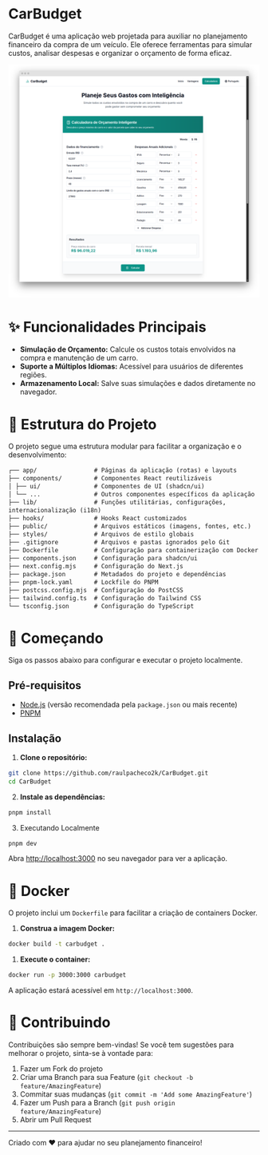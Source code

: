 # CarBudget

CarBudget é uma aplicação web projetada para auxiliar no planejamento financeiro da compra de um veículo. Ele oferece ferramentas para simular custos, analisar despesas e organizar o orçamento de forma eficaz.

![](/docs/images/preview.png)

# ✨ Funcionalidades Principais

*   **Simulação de Orçamento:** Calcule os custos totais envolvidos na compra e manutenção de um carro.
*   **Suporte a Múltiplos Idiomas:** Acessível para usuários de diferentes regiões.
*   **Armazenamento Local:** Salve suas simulações e dados diretamente no navegador.

# 📂 Estrutura do Projeto

O projeto segue uma estrutura modular para facilitar a organização e o desenvolvimento:
```
┌── app/                # Páginas da aplicação (rotas) e layouts 
├── components/         # Componentes React reutilizáveis 
│ ├── ui/               # Componentes de UI (shadcn/ui) 
│ └── ...               # Outros componentes específicos da aplicação 
├── lib/                # Funções utilitárias, configurações, internacionalização (i18n) 
├── hooks/              # Hooks React customizados 
├── public/             # Arquivos estáticos (imagens, fontes, etc.) 
├── styles/             # Arquivos de estilo globais 
├── .gitignore          # Arquivos e pastas ignorados pelo Git 
├── Dockerfile          # Configuração para containerização com Docker 
├── components.json     # Configuração para shadcn/ui 
├── next.config.mjs     # Configuração do Next.js 
├── package.json        # Metadados do projeto e dependências 
├── pnpm-lock.yaml      # Lockfile do PNPM 
├── postcss.config.mjs  # Configuração do PostCSS 
├── tailwind.config.ts  # Configuração do Tailwind CSS 
└── tsconfig.json       # Configuração do TypeScript
``` 

# 🚀 Começando

Siga os passos abaixo para configurar e executar o projeto localmente.

## Pré-requisitos

*   [Node.js](https://nodejs.org/) (versão recomendada pela `package.json` ou mais recente)
*   [PNPM](https://pnpm.io/installation)

## Instalação

1.  **Clone o repositório:**
```bash
git clone https://github.com/raulpacheco2k/CarBudget.git
cd CarBudget
```

2.  **Instale as dependências:**
```bash
pnpm install
```

3. Executando Localmente
```bash
pnpm dev
```

Abra [http://localhost:3000](http://localhost:3000) no seu navegador para ver a aplicação.

# 🐳 Docker
O projeto inclui um `Dockerfile` para facilitar a criação de containers Docker.
1. **Construa a imagem Docker:**
``` bash
docker build -t carbudget .
```
1. **Execute o container:**
``` bash
docker run -p 3000:3000 carbudget
```
A aplicação estará acessível em `http://localhost:3000`.

# 🤝 Contribuindo
Contribuições são sempre bem-vindas! Se você tem sugestões para melhorar o projeto, sinta-se à vontade para:
1. Fazer um Fork do projeto
2. Criar uma Branch para sua Feature (`git checkout -b feature/AmazingFeature`)
3. Commitar suas mudanças (`git commit -m 'Add some AmazingFeature'`)
4. Fazer um Push para a Branch (`git push origin feature/AmazingFeature`)
5. Abrir um Pull Request

---

Criado com ❤️ para ajudar no seu planejamento financeiro!
